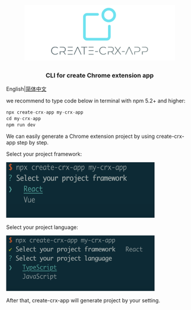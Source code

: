 <h1 align="center"><img height="150" src="https://raw.githubusercontent.com/Jcanno/images/master/create-crx-app/create-crx-app.png" /><br> </h1>

<h3 align="center">CLI for create Chrome extension app</h3>

English|[简体中文](https://github.com/Jcanno/create-crx-app/blob/main/README.zh-CN.md)

we recommend to type code below in terminal with npm 5.2+ and higher:

```js
npx create-crx-app my-crx-app
cd my-crx-app
npm run dev
```

We can easily generate a Chrome extension project by using create-crx-app step by step.

Select your project framework:

<img height="150" width="400" src="https://raw.githubusercontent.com/Jcanno/images/master/create-crx-app/framework.png" />

Select your project language:

<img height="150" width="400" src="https://raw.githubusercontent.com/Jcanno/images/master/create-crx-app/lang.png" />

After that, create-crx-app will generate project by your setting.
